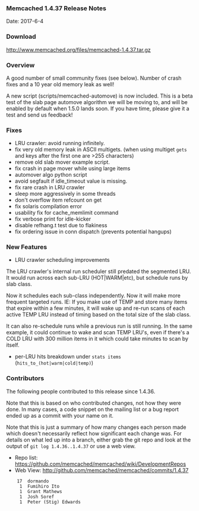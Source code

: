 ### Memcached 1.4.37 Release Notes

Date: 2017-6-4

### Download

http://www.memcached.org/files/memcached-1.4.37.tar.gz

### Overview

A good number of small community fixes (see below). Number of crash fixes and
a 10 year old memory leak as well!

A new script (scripts/memcached-automove) is now included. This is a beta test
of the slab page automove algorithm we will be moving to, and will be enabled
by default when 1.5.0 lands soon. If you have time, please give it a test and
send us feedback!

### Fixes

  * LRU crawler: avoid running infinitely.
  * fix very old memory leak in ASCII multigets.
    (when using multiget `gets` and keys after the first one are >255 characters)
  * remove old slab mover example script.
  * fix crash in page mover while using large items
  * automover algo python script
  * avoid segfault if idle_timeout value is missing.
  * fix rare crash in LRU crawler
  * sleep more aggressively in some threads
  * don't overflow item refcount on get
  * fix solaris compilation error
  * usability fix for cache_memlimit command
  * fix verbose print for idle-kicker
  * disable refhang.t test due to flakiness
  * fix ordering issue in conn dispatch
    (prevents potential hangups)


### New Features

  * LRU crawler scheduling improvements

The LRU crawler's internal run scheduler still predated the segmented LRU. It
would run across each sub-LRU (HOT|WARM|etc), but schedule runs by slab class.

Now it schedules each sub-class independently. Now it will make more frequent
targeted runs. IE: If you make use of TEMP and store many items that expire
within a few minutes, it will wake up and re-run scans of each active TEMP LRU
instead of timing based on the total size of the slab class.

It can also re-schedule runs while a previous run is still running. In the
same example, it could continue to wake and scan TEMP LRU's, even if there's a
COLD LRU with 300 million items in it which could take minutes to scan by
itself.

  * per-LRU hits breakdown under `stats items` (`hits_to_(hot|warm|cold|temp)`)

### Contributors

The following people contributed to this release since 1.4.36.

Note that this is based on who contributed changes, not how they were
done.  In many cases, a code snippet on the mailing list or a bug
report ended up as a commit with your name on it.

Note that this is just a summary of how many changes each person made
which doesn't necessarily reflect how significant each change was.
For details on what led up into a branch, either grab the git repo and
look at the output of `git log 1.4.36..1.4.37` or use a web view.

  * Repo list: https://github.com/memcached/memcached/wiki/DevelopmentRepos
  * Web View: http://github.com/memcached/memcached/commits/1.4.37

```
    17	dormando
     1	Fumihiro Ito
     1	Grant Mathews
     1	Josh Soref
     1	Peter (Stig) Edwards

```
